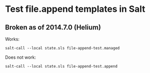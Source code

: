 # Test file.append templates in Salt

## Broken as of 2014.7.0 (Helium)

Works:

    salt-call --local state.sls file-append-test.managed

Does not work:

    salt-call --local state.sls file-append-test.append
